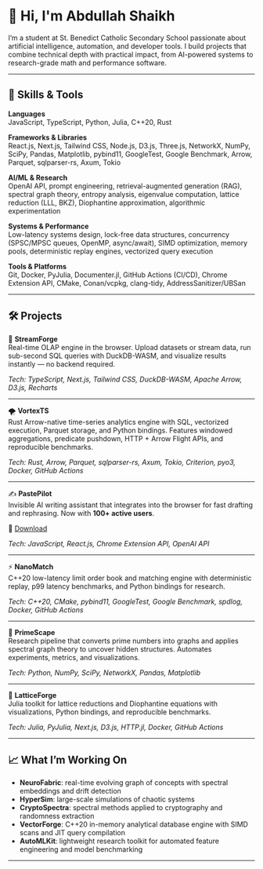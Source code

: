 # 👋 Hi, I'm Abdullah Shaikh  

I’m a student at St. Benedict Catholic Secondary School passionate about artificial intelligence, automation, and developer tools. I build projects that combine technical depth with practical impact, from AI-powered systems to research-grade math and performance software.  

---

## 🧠 Skills & Tools  

**Languages**  
JavaScript, TypeScript, Python, Julia, C++20, Rust  

**Frameworks & Libraries**  
React.js, Next.js, Tailwind CSS, Node.js, D3.js, Three.js, NetworkX, NumPy, SciPy, Pandas, Matplotlib, pybind11, GoogleTest, Google Benchmark, Arrow, Parquet, sqlparser-rs, Axum, Tokio  

**AI/ML & Research**  
OpenAI API, prompt engineering, retrieval-augmented generation (RAG), spectral graph theory, entropy analysis, eigenvalue computation, lattice reduction (LLL, BKZ), Diophantine approximation, algorithmic experimentation  

**Systems & Performance**  
Low-latency systems design, lock-free data structures, concurrency (SPSC/MPSC queues, OpenMP, async/await), SIMD optimization, memory pools, deterministic replay engines, vectorized query execution  

**Tools & Platforms**  
Git, Docker, PyJulia, Documenter.jl, GitHub Actions (CI/CD), Chrome Extension API, CMake, Conan/vcpkg, clang-tidy, AddressSanitizer/UBSan  

---

## 🛠️ Projects  

🌊 **StreamForge**  
Real-time OLAP engine in the browser. Upload datasets or stream data, run sub-second SQL queries with DuckDB-WASM, and visualize results instantly — no backend required.  

*Tech: TypeScript, Next.js, Tailwind CSS, DuckDB-WASM, Apache Arrow, D3.js, Recharts*  

---

🌪️ **VortexTS**  
Rust Arrow-native time-series analytics engine with SQL, vectorized execution, Parquet storage, and Python bindings. Features windowed aggregations, predicate pushdown, HTTP + Arrow Flight APIs, and reproducible benchmarks.  

*Tech: Rust, Arrow, Parquet, sqlparser-rs, Axum, Tokio, Criterion, pyo3, Docker, GitHub Actions*  

---

✍️ **PastePilot**  
Invisible AI writing assistant that integrates into the browser for fast drafting and rephrasing. Now with **100+ active users**.  

🔗 [Download](https://pasteplit.xyz)  

*Tech: JavaScript, React.js, Chrome Extension API, OpenAI API*  

---

⚡ **NanoMatch**  
C++20 low-latency limit order book and matching engine with deterministic replay, p99 latency benchmarks, and Python bindings for research.  

*Tech: C++20, CMake, pybind11, GoogleTest, Google Benchmark, spdlog, Docker, GitHub Actions*  

---

🔢 **PrimeScape**  
Research pipeline that converts prime numbers into graphs and applies spectral graph theory to uncover hidden structures. Automates experiments, metrics, and visualizations.  

*Tech: Python, NumPy, SciPy, NetworkX, Pandas, Matplotlib*  

---

🧮 **LatticeForge**  
Julia toolkit for lattice reductions and Diophantine equations with visualizations, Python bindings, and reproducible benchmarks.  

*Tech: Julia, PyJulia, Next.js, D3.js, HTTP.jl, Docker, GitHub Actions*  

---

## 📈 What I’m Working On  

- **NeuroFabric**: real-time evolving graph of concepts with spectral embeddings and drift detection  
- **HyperSim**: large-scale simulations of chaotic systems  
- **CryptoSpectra**: spectral methods applied to cryptography and randomness extraction  
- **VectorForge**: C++20 in-memory analytical database engine with SIMD scans and JIT query compilation  
- **AutoMLKit**: lightweight research toolkit for automated feature engineering and model benchmarking  

---
